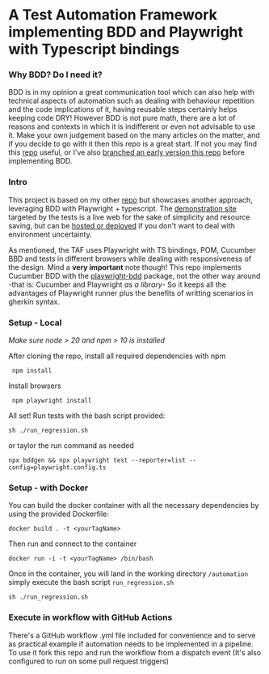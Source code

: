 # A Test Automation Framework implementing BDD and Playwright with Typescript bindings

### Why BDD? Do I need it?
BDD is in my opinion a great communication tool which can also help with technical aspects of automation such as dealing with behaviour repetition and the code implications of it, having reusable steps certainly helps keeping code DRY! However BDD is not pure math, there are a lot of reasons and contexts in which it is indifferent or even not advisable to use it. Make your own judgement based on the many articles on the matter, and if you decide to go with it then this repo is a great start. If not you may find this [repo](https://github.com/matiasleandronunez/typescript_automation_suite) useful, or I've also [branched an early version this repo](https://github.com/matiasleandronunez/playwright_ts_with_bdd/tree/release/without_bdd) before implementing BDD.

### Intro
This project is based on my other [repo](https://github.com/matiasleandronunez/typescript_automation_suite) but showcases another approach, leveraging BDD with Playwright + typescript. 
The [demonstration site](https://practicesoftwaretesting.com) targeted by the tests is a live web for the sake of simplicity and resource saving, but can be [hosted or deployed](https://github.com/testsmith-io/practice-software-testing) if you don't want to deal with environment uncertainty.

As mentioned, the TAF uses Playwright with TS bindings, POM, Cucumber BBD and tests in different browsers while dealing with responsiveness of the design.
Mind a __very important__ note though! This repo implements Cucumber BDD with the [playwright-bdd](https://github.com/vitalets/playwright-bdd) package, not the other way around -that is: Cucumber and Playwright _as a library_- So it keeps all the advantages of Playwright runner plus the benefits of writting scenarios in gherkin syntax.

### Setup - Local
*Make sure node > 20 and npm > 10 is installed*

After cloning the repo, install all required dependencies with npm
```shell
 npm install 
 ```
Install browsers
```shell
 npm playwright install 
 ```

All set! Run tests with the bash script provided:
```shell
sh ./run_regression.sh
```
or taylor the run command as needed
```shell
npx bddgen && npx playwright test --reporter=list --config=playwright.config.ts
```

### Setup - with Docker
You can build the docker container with all the necessary dependencies by using the provided Dockerfile:

```shell 
docker build . -t <yourTagName>
```
Then run and connect to the container

```shell 
docker run -i -t <yourTagName> /bin/bash
```
Once in the container, you will land in the working directory ```/automation``` simply execute the bash script ``` run_regression.sh ```

```shell
sh ./run_regression.sh
```

### Execute in workflow with GitHub Actions
There's a GitHub workflow .yml file included for convenience and to serve as practical example if automation needs to be implemented in a pipeline. To use it fork this repo and run the workflow from a dispatch event (It's also configured to run on some pull request triggers)
